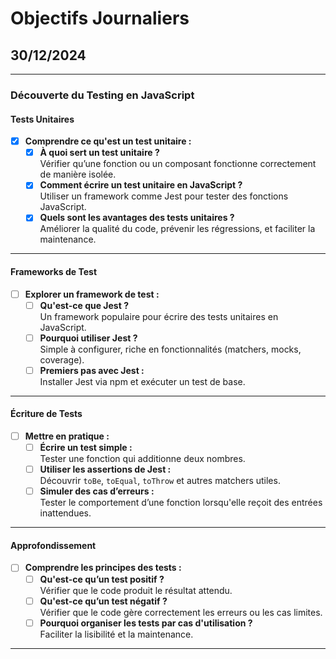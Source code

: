 # Objectifs Journaliers

## 30/12/2024

---

### Découverte du Testing en JavaScript

#### Tests Unitaires
- [x] **Comprendre ce qu'est un test unitaire :**
  - [x] **À quoi sert un test unitaire ?**  
    Vérifier qu’une fonction ou un composant fonctionne correctement de manière isolée.
  - [x] **Comment écrire un test unitaire en JavaScript ?**  
    Utiliser un framework comme Jest pour tester des fonctions JavaScript.
  - [x] **Quels sont les avantages des tests unitaires ?**  
    Améliorer la qualité du code, prévenir les régressions, et faciliter la maintenance.

---

#### Frameworks de Test
- [ ] **Explorer un framework de test :**
  - [ ] **Qu'est-ce que Jest ?**  
    Un framework populaire pour écrire des tests unitaires en JavaScript.
  - [ ] **Pourquoi utiliser Jest ?**  
    Simple à configurer, riche en fonctionnalités (matchers, mocks, coverage).
  - [ ] **Premiers pas avec Jest :**  
    Installer Jest via npm et exécuter un test de base.

---

#### Écriture de Tests
- [ ] **Mettre en pratique :**
  - [ ] **Écrire un test simple :**  
    Tester une fonction qui additionne deux nombres.
  - [ ] **Utiliser les assertions de Jest :**  
    Découvrir `toBe`, `toEqual`, `toThrow` et autres matchers utiles.
  - [ ] **Simuler des cas d’erreurs :**  
    Tester le comportement d’une fonction lorsqu'elle reçoit des entrées inattendues.

---

#### Approfondissement
- [ ] **Comprendre les principes des tests :**
  - [ ] **Qu'est-ce qu’un test positif ?**  
    Vérifier que le code produit le résultat attendu.
  - [ ] **Qu'est-ce qu’un test négatif ?**  
    Vérifier que le code gère correctement les erreurs ou les cas limites.
  - [ ] **Pourquoi organiser les tests par cas d'utilisation ?**  
    Faciliter la lisibilité et la maintenance.

---

